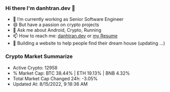 ### Hi there I'm danhtran.dev 👋

- 🔭 I’m currently working as Senior Software Engineer
- 😄 But have a passion on crypto projects
- 💬 Ask me about Android, Crypto, Running 
- 📫 How to reach me: <a href="https://danhtran.dev" target="_blank">danhtran.dev</a> or <a href="Developer-Resume.pdf" target="_blank">my Resume</a>
- 🌱 Building a website to help people find their dream house (updating ...)

### Crypto Market Summarize
- Active Crypto: 12958
- % Market Cap: BTC 38.44% | ETH 19.13% | BNB 4.32%
- Total Market Cap Changed 24h: -3.05%
- Updated At: 8/15/2022, 9:18:36 AM
